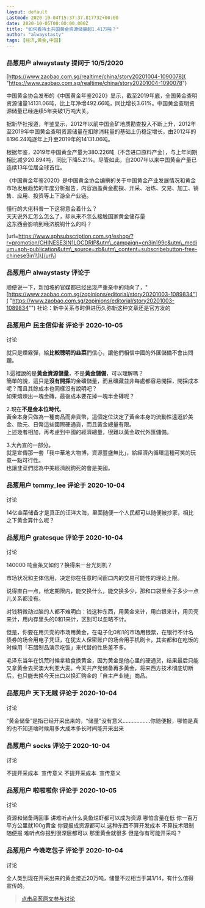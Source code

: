 ```yaml
---
layout: default
Lastmod: 2020-10-04T15:37:37.817732+00:00
date: 2020-10-05T00:00:00.000Z
title: "如何看待土共国黄金资源储量超1.41万吨？"
author: "alwaystasty"
tags: [经济,黄金,中国]
---
```



### 品葱用户 **alwaystasty** 提问于 10/5/2020
    
[https://www.zaobao.com.sg/realtime/china/story20201004-1090078]( "https://www.zaobao.com.sg/realtime/china/story20201004-1090078")  
  
中国黄金协会发布的《中国黄金年鉴2020》显示，截至2019年底，全国黄金查明资源储量14131.06吨，比上年净增492.66吨，同比增长3.61%。中国黄金查明资源储量已经连续5年突破1万吨大关。  
  
据新华社报道，年鉴显示，2012年以前中国金矿地质勘查投入不断上升，2012年至2019年中国黄金查明资源储量在扣除消耗量的基础上仍稳定增长，由2012年的8196.24吨逐年上升至2019年的14131.06吨。  
  
根据年鉴，2019年中国黄金产量为380.226吨（不含进口原料产金），与上年同期相比减少20.894吨，同比下降5.21%。尽管如此，自2007年以来中国黄金产量已连续13年位居全球首位。  
  
《中国黄金年鉴2020》是中国黄金协会编撰的关于中国黄金产业发展情况和黄金市场发展趋势的年度分析报告，内容涵盖黄金勘探、开采、冶炼、交易、加工、销售、应用、投资等上下游全产业链。  
  
  
懂行的大佬科普一下这将意会着什么？  
天天说外汇怎么怎么了，却从来不怎么接触国家黄金储存量  
这东西会影响到经济脱钩什么的吗？  
  
\[url=https://www.sphsubscription.com.sg/eshop/?r=promotion/CHINESE3IN1LOCDRIP&utm\_campaign=cn3in199c&utm\_medium=sph-publication&utm\_source=zb&utm\_content=subscribebutton-free-chinese3in1\]\[/url\]
    
                

### 品葱用户 **alwaystasty** 评论于 
        
顺便说一下，新加坡的官媒都已经出现严重亲中的倾向了，"[https://www.zaobao.com.sg/zopinions/editorial/story20201003-1089834"]( "https://www.zaobao.com.sg/zopinions/editorial/story20201003-1089834"") 社论：新中关系与时俱进历久弥新这种文章还是官方发的
        
                

### 品葱用户 **民主信仰者** 评论于 2020-10-05
讨论

        
就只是煙霧彈，給**比較聰明的韭菜**們信心，讓他們相信中國的外匯儲備不會出問題。  
  
1.這裡說的是**黃金資源儲量**，不是**黃金儲備**，可以理解嗎？  
簡單的說，這只是**沒有開採**的金礦儲量，而且礦藏並非每處都容易開採，開採成本呢？而且其餘成本也同樣沒有說明吧？  
如果熔煉出一塊金磚，最後成本要花掉一塊半金磚呢？  
  
2.現在**不是金本位時代**。  
黃金本身只做為一種商品而非貨幣，這個定位決定了黃金本身的流動性遠遜於美金、歐元、日幣這些國際硬通貨，而且黃金總量有限。  
上述幾者相加，再考慮到中國的經濟總量，很難以黃金取代外匯儲備。  
  
3.大內宣的一部分。  
就是宣傳那一套「我中華地大物博，資源豐盛無比」，給經濟內循環這種可笑的玩意一點可行性。  
也讓韭菜們認為中美經濟脫鉤死的會是美國。
        
                

### 品葱用户 **tommy_lee** 评论于 2020-10-04
讨论

        
14亿韭菜储备才是真正的汪洋大海，里面随便一个人民都可以随便被抄家，相比之下黄金算什么呢？
        
                

### 品葱用户 **gratesque** 评论于 2020-10-04
讨论

        
140000 吨金条又如何？换得来一台光刻机？  
  
市场状况和主体信用，决定你在任意时间窗口内的交易可能性的理论上限。  
  
说得直白一点，给定期限内，能交换什么，能交换多少，那和口袋里金子多少一点儿关系都没有。  
  
对钱稍微动过脑的人都不难明白：钱这种东西，用黄金来计，用白银来计，用贝壳来计，用内存里头的0和1来计，区别可以忽略不计。  
  
但是，你要在用贝壳的市场用黄金，在电子化0和1的市场用银票，在银行不计名债券的场合用电子凭证，在犹太人保密账户的场合用手机刷卡，其实都和在吃饭的时候用「石腊制品演示吃饭」来代替的性质差不多。  
  
毛泽东当年在饥荒时候拿粮食换黄金，因为黄金是他心里的硬通货，结果最后只能又拿黄金去买澳大利亚大麦。今天共产党储备再多黄金，将来西方技术彻底切断后，也只能去换今天出口以换汇购金的「自主产业链」商品。
        
                

### 品葱用户 **天下无贼** 评论于 2020-10-04
讨论

        
“黄金储备”是指已经开采出来的，“储量”没有意义………………你随便报，哪怕是真的也不知道啥时候用多大成本多长时间能开采出来
        
                

### 品葱用户 **socks** 评论于 2020-10-04
讨论

        
不提开采成本  宣传意义 不提开采成本  宣传意义
        
                

### 品葱用户 **啦啦啦你** 评论于 2020-10-05
讨论

        
资源和储备两回事 讲难听点什么臭鱼烂虾都可以成为资源 哪怕含量在低 你一百万平方公里就100g黄金 你要报成资源都可以 这种东西不算开发成本 不算技术限制 随便报 难听点你报到很深层都可以 那里黄金就很多 但是你有可能开采吗？
        
                

### 品葱用户 **今晚吃包子** 评论于 2020-10-04
讨论

        
全人类到现在开采出来的黄金接近20万吨，储量不过相当于其1/14，有什么值得宣传的。
        
                





> [点击品葱原文参与讨论](https://pincong.rocks/question/31766)

